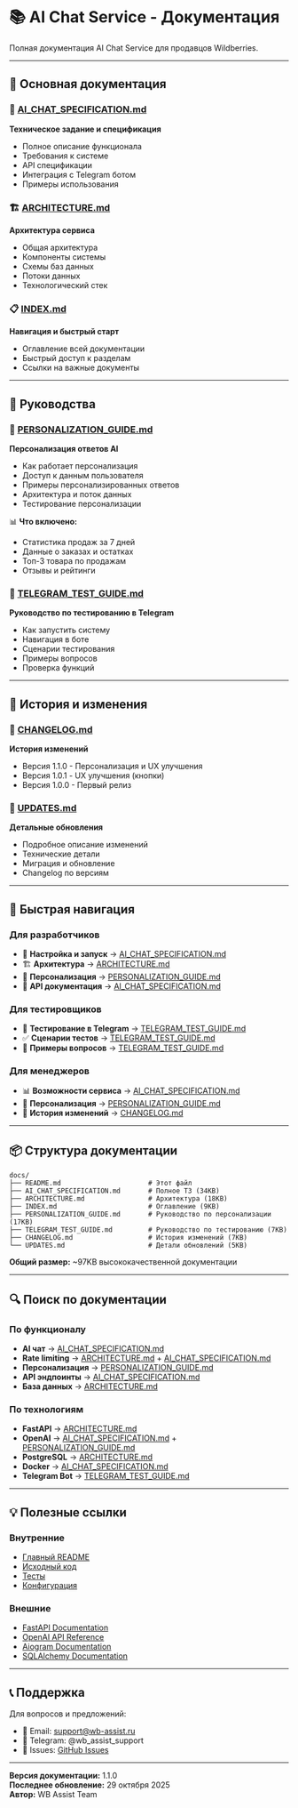 # 📚 AI Chat Service - Документация

Полная документация AI Chat Service для продавцов Wildberries.

---

## 📖 Основная документация

### 🎯 [AI_CHAT_SPECIFICATION.md](./AI_CHAT_SPECIFICATION.md)
**Техническое задание и спецификация**
- Полное описание функционала
- Требования к системе
- API спецификации
- Интеграция с Telegram ботом
- Примеры использования

### 🏗️ [ARCHITECTURE.md](./ARCHITECTURE.md)
**Архитектура сервиса**
- Общая архитектура
- Компоненты системы
- Схемы баз данных
- Потоки данных
- Технологический стек

### 📋 [INDEX.md](./INDEX.md)
**Навигация и быстрый старт**
- Оглавление всей документации
- Быстрый доступ к разделам
- Ссылки на важные документы

---

## 🚀 Руководства

### 🎯 [PERSONALIZATION_GUIDE.md](./PERSONALIZATION_GUIDE.md)
**Персонализация ответов AI**
- Как работает персонализация
- Доступ к данным пользователя
- Примеры персонализированных ответов
- Архитектура и поток данных
- Тестирование персонализации

📊 **Что включено:**
- Статистика продаж за 7 дней
- Данные о заказах и остатках
- Топ-3 товара по продажам
- Отзывы и рейтинги

### 🧪 [TELEGRAM_TEST_GUIDE.md](./TELEGRAM_TEST_GUIDE.md)
**Руководство по тестированию в Telegram**
- Как запустить систему
- Навигация в боте
- Сценарии тестирования
- Примеры вопросов
- Проверка функций

---

## 📝 История и изменения

### 📅 [CHANGELOG.md](./CHANGELOG.md)
**История изменений**
- Версия 1.1.0 - Персонализация и UX улучшения
- Версия 1.0.1 - UX улучшения (кнопки)
- Версия 1.0.0 - Первый релиз

### 🔄 [UPDATES.md](./UPDATES.md)
**Детальные обновления**
- Подробное описание изменений
- Технические детали
- Миграция и обновление
- Changelog по версиям

---

## 🎯 Быстрая навигация

### Для разработчиков

- 🔧 **Настройка и запуск** → [AI_CHAT_SPECIFICATION.md](./AI_CHAT_SPECIFICATION.md#запуск)
- 🏗️ **Архитектура** → [ARCHITECTURE.md](./ARCHITECTURE.md)
- 🎯 **Персонализация** → [PERSONALIZATION_GUIDE.md](./PERSONALIZATION_GUIDE.md)
- 📝 **API документация** → [AI_CHAT_SPECIFICATION.md](./AI_CHAT_SPECIFICATION.md#эндпоинты)

### Для тестировщиков

- 🧪 **Тестирование в Telegram** → [TELEGRAM_TEST_GUIDE.md](./TELEGRAM_TEST_GUIDE.md)
- ✅ **Сценарии тестов** → [TELEGRAM_TEST_GUIDE.md](./TELEGRAM_TEST_GUIDE.md#сценарий-тестирования)
- 🎯 **Примеры вопросов** → [TELEGRAM_TEST_GUIDE.md](./TELEGRAM_TEST_GUIDE.md#примеры-вопросов-для-ai)

### Для менеджеров

- 📊 **Возможности сервиса** → [AI_CHAT_SPECIFICATION.md](./AI_CHAT_SPECIFICATION.md#основные-возможности)
- 🎯 **Персонализация** → [PERSONALIZATION_GUIDE.md](./PERSONALIZATION_GUIDE.md#обзор)
- 📅 **История изменений** → [CHANGELOG.md](./CHANGELOG.md)

---

## 📦 Структура документации

```
docs/
├── README.md                      # Этот файл
├── AI_CHAT_SPECIFICATION.md       # Полное ТЗ (34KB)
├── ARCHITECTURE.md                # Архитектура (18KB)
├── INDEX.md                       # Оглавление (9KB)
├── PERSONALIZATION_GUIDE.md       # Руководство по персонализации (17KB)
├── TELEGRAM_TEST_GUIDE.md         # Руководство по тестированию (7KB)
├── CHANGELOG.md                   # История изменений (7KB)
└── UPDATES.md                     # Детали обновлений (5KB)
```

**Общий размер:** ~97KB высококачественной документации

---

## 🔍 Поиск по документации

### По функционалу

- **AI чат** → [AI_CHAT_SPECIFICATION.md](./AI_CHAT_SPECIFICATION.md)
- **Rate limiting** → [ARCHITECTURE.md](./ARCHITECTURE.md) + [AI_CHAT_SPECIFICATION.md](./AI_CHAT_SPECIFICATION.md)
- **Персонализация** → [PERSONALIZATION_GUIDE.md](./PERSONALIZATION_GUIDE.md)
- **API эндпоинты** → [AI_CHAT_SPECIFICATION.md](./AI_CHAT_SPECIFICATION.md#эндпоинты)
- **База данных** → [ARCHITECTURE.md](./ARCHITECTURE.md#база-данных)

### По технологиям

- **FastAPI** → [ARCHITECTURE.md](./ARCHITECTURE.md#технологии)
- **OpenAI** → [AI_CHAT_SPECIFICATION.md](./AI_CHAT_SPECIFICATION.md) + [PERSONALIZATION_GUIDE.md](./PERSONALIZATION_GUIDE.md)
- **PostgreSQL** → [ARCHITECTURE.md](./ARCHITECTURE.md#база-данных)
- **Docker** → [AI_CHAT_SPECIFICATION.md](./AI_CHAT_SPECIFICATION.md#docker)
- **Telegram Bot** → [TELEGRAM_TEST_GUIDE.md](./TELEGRAM_TEST_GUIDE.md)

---

## 💡 Полезные ссылки

### Внутренние

- [Главный README](../README.md)
- [Исходный код](../app/)
- [Тесты](../tests/)
- [Конфигурация](../requirements.txt)

### Внешние

- [FastAPI Documentation](https://fastapi.tiangolo.com/)
- [OpenAI API Reference](https://platform.openai.com/docs/api-reference)
- [Aiogram Documentation](https://docs.aiogram.dev/)
- [SQLAlchemy Documentation](https://docs.sqlalchemy.org/)

---

## 📞 Поддержка

Для вопросов и предложений:
- 📧 Email: support@wb-assist.ru
- 💬 Telegram: @wb_assist_support
- 🐛 Issues: [GitHub Issues](https://github.com/your-repo/issues)

---

**Версия документации:** 1.1.0  
**Последнее обновление:** 29 октября 2025  
**Автор:** WB Assist Team


